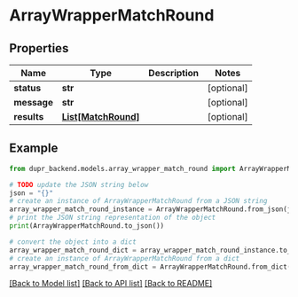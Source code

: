 # ArrayWrapperMatchRound


## Properties

Name | Type | Description | Notes
------------ | ------------- | ------------- | -------------
**status** | **str** |  | [optional] 
**message** | **str** |  | [optional] 
**results** | [**List[MatchRound]**](MatchRound.md) |  | [optional] 

## Example

```python
from dupr_backend.models.array_wrapper_match_round import ArrayWrapperMatchRound

# TODO update the JSON string below
json = "{}"
# create an instance of ArrayWrapperMatchRound from a JSON string
array_wrapper_match_round_instance = ArrayWrapperMatchRound.from_json(json)
# print the JSON string representation of the object
print(ArrayWrapperMatchRound.to_json())

# convert the object into a dict
array_wrapper_match_round_dict = array_wrapper_match_round_instance.to_dict()
# create an instance of ArrayWrapperMatchRound from a dict
array_wrapper_match_round_from_dict = ArrayWrapperMatchRound.from_dict(array_wrapper_match_round_dict)
```
[[Back to Model list]](../README.md#documentation-for-models) [[Back to API list]](../README.md#documentation-for-api-endpoints) [[Back to README]](../README.md)


